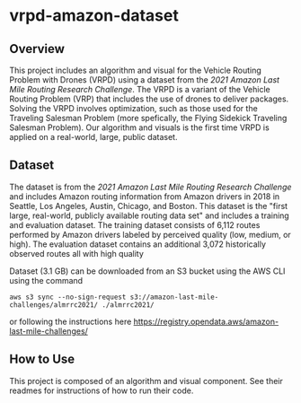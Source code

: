 # vrpd-amazon-dataset

## Overview

This project includes an algorithm and visual for the Vehicle Routing Problem with Drones (VRPD) using a dataset from the _2021 Amazon Last Mile Routing Research Challenge_. The VRPD is a variant of the Vehicle Routing Problem (VRP) that includes the use of drones to deliver packages. Solving the VRPD involves optimization, such as those used for the Traveling Salesman Problem (more spefically, the Flying Sidekick Traveling Salesman Problem). Our algorithm and visuals is the first time VRPD is applied on a real-world, large, public dataset.

## Dataset

The dataset is from the _2021 Amazon Last Mile Routing Research Challenge_ and includes Amazon routing information from Amazon drivers in 2018 in Seattle, Los Angeles, Austin, Chicago, and Boston. This dataset is the "first large, real-world, publicly available routing data set" and includes a training and evaluation dataset. The training dataset consists of 6,112 routes performed by Amazon drivers labeled by perceived quality (low, medium, or high). The evaluation dataset contains an additional 3,072 historically observed routes all with high quality

Dataset (3.1 GB) can be downloaded from an S3 bucket using the AWS CLI using the command

```
aws s3 sync --no-sign-request s3://amazon-last-mile-challenges/almrrc2021/ ./almrrc2021/
```

or following the instructions here https://registry.opendata.aws/amazon-last-mile-challenges/

## How to Use

This project is composed of an algorithm and visual component. See their readmes for instructions of how to run their code.
